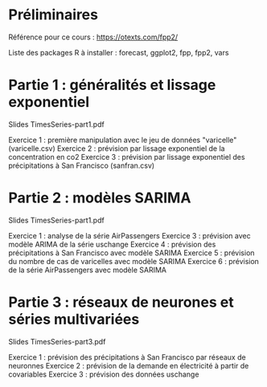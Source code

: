 # Préliminaires

Référence pour ce cours : https://otexts.com/fpp2/

Liste des packages R à installer : forecast, ggplot2, fpp, fpp2, vars

# Partie 1 : généralités et lissage exponentiel

Slides TimesSeries-part1.pdf

Exercice 1 : première manipulation avec le jeu de données "varicelle" (varicelle.csv) 
Exercice 2 : prévision par lissage exponentiel de la concentration en co2
Exercice 3 : prévision par lissage exponentiel des précipitations à San Francisco (sanfran.csv)

# Partie 2 : modèles SARIMA

Slides TimesSeries-part1.pdf

Exercice 1 : analyse de la série AirPassengers
Exercice 3 : prévision avec modèle ARIMA de la série uschange
Exercice 4 : prévision des précipitations à San Francisco avec modèle SARIMA
Exercice 5 : prévision du nombre de cas de varicelles avec modèle SARIMA
Exercice 6 : prévision de la série AirPassengers avec modèle SARIMA

# Partie 3 : réseaux de neurones et séries multivariées

Slides TimesSeries-part3.pdf

Exercice 1 : prévision des précipitations à San Francisco par réseaux de neuronnes
Exercice 2 : prévision de la demande en électricité à partir de covariables
Exercice 3 : prévision des données uschange





